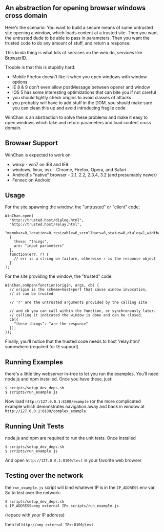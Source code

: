 ## An abstraction for opening browser windows cross domain

Here's the scenario:  You want to build a secure means of some untrusted site
opening a window, which loads content at a trusted site.  Then you want the 
untrusted dude to be able to pass in parameters.  Then you want the trusted
code to do any amount of stuff, and return a response.

This kinda thing is what lots of services on the web do, services
like [BrowserID][].

  [BrowserID]: https://browserid.org

Trouble is that this is stupidly hard:

  * Mobile Firefox doesn't like it when you open windows with window options
  * IE 8 & 9 don't even allow postMessage between opener and window
  * iOS 5 has some interesting optimizations that can bite you if not careful
  * you should tightly check origins to avoid classes of attacks
  * you probably will have to add stuff in the DOM, you should make sure you
    can clean this up and avoid introducing fragile code

WinChan is an abstraction to solve these problems and make it easy to open
windows which take and return parameters and load content cross domain.

## Browser Support

WinChan is expected to work on:

  * winxp - win7 on IE8 and IE9
  * windows, linux, osx - Chrome, Firefox, Opera, and Safari
  * Android's "native" browser - 2.1, 2.2, 2.3.4, 3.2 (and presumably newer)
  * Fennec on Android

## Usage

For the site spawning the window, the "untrusted" or "client" code:

    WinChan.open(
      "http://trusted.host/dialog.html",
      "http://trusted.host/relay.html",
      "menubar=0,location=0,resizable=0,scrollbars=0,status=0,dialog=1,width=700,height=375",
      {
        these: "things",
        are: "input parameters"
      },
      function(err, r) {
        // err is a string on failure, otherwise r is the response object
      }
    );

For the site providing the window, the "trusted" code:

    WinChan.onOpen(function(origin, args, cb) {
      // origin is the scheme+host+port that cause window invocation,
      // it can be trusted

      // 'r' are the untrusted arguments provided by the calling site

      // and cb you can call within the function, or synchronously later.
      // calling it indicated the window is done and can be closed.
      cb({
        "these things": "are the response"
      });
    });

Finally, you'll notice that the trusted code needs to host 'relay.html' somewhere (required
for IE support).

## Running Examples

there's a little tiny webserver in-tree to let you run the examples.  You'll need node.js and
npm installed.  Once you have these, just:

    $ scripts/setup_dev_deps.sh
    $ scripts/run_example.js

Now load `http://127.0.0.1:8100/example` (or the more complicated example which demonstrates
navigation away and back in window at `http://127.0.0.1:8100/complex_example`

## Running Unit Tests

node.js and npm are required to run the unit tests. Once installed

    $ scripts/setup_dev_deps.sh
    $ scripts/run_example.js

And open `http://127.0.0.1:8100/test` in your favorite web browser

## Testing over the network

the `run_example.js` script will bind whatever IP is in the `IP_ADDRESS` env var.
So to test over the network:

    $ scripts/setup_dev_deps.sh
    $ IP_ADDRESS=<my external IP> scripts/run_example.js

(repace <my external IP> with *your* IP address)

then hit `http://<my external IP>:8100/test`
